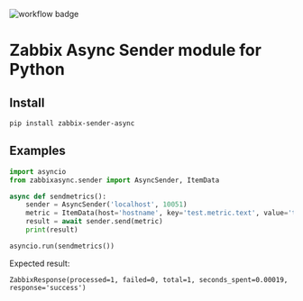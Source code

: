 ![workflow badge](https://github.com/gustavofbreunig/zabbix-sender-async/actions/workflows/python-app.yml/badge.svg)

Zabbix Async Sender module for Python
========================

Install
-------

    pip install zabbix-sender-async


Examples
--------

```python
import asyncio
from zabbixasync.sender import AsyncSender, ItemData

async def sendmetrics():
    sender = AsyncSender('localhost', 10051)
    metric = ItemData(host='hostname', key='test.metric.text', value='test package import')
    result = await sender.send(metric)
    print(result)

asyncio.run(sendmetrics())
```

Expected result:

```
ZabbixResponse(processed=1, failed=0, total=1, seconds_spent=0.00019, response='success')
```